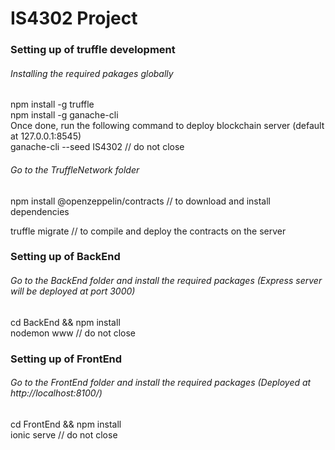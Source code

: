 # IS4302 Project 

### Setting up of truffle development 

###### Installing the required pakages globally
npm install -g truffle
<br>
npm install -g ganache-cli
<br>
Once done, run the following command to deploy blockchain server (default at 127.0.0.1:8545)
<br>
ganache-cli --seed IS4302  // do not close
###### Go to the TruffleNetwork folder

npm install @openzeppelin/contracts // to download and install dependencies

truffle migrate // to compile and deploy the contracts on the server



### Setting up of BackEnd

###### Go to the BackEnd folder and install the required packages (Express server will be deployed at port 3000)
cd BackEnd && npm install
<br>
nodemon www // do not close


### Setting up of FrontEnd

###### Go to the FrontEnd folder and install the required packages (Deployed at http://localhost:8100/)
cd FrontEnd && npm install
<br>
ionic serve // do not close


